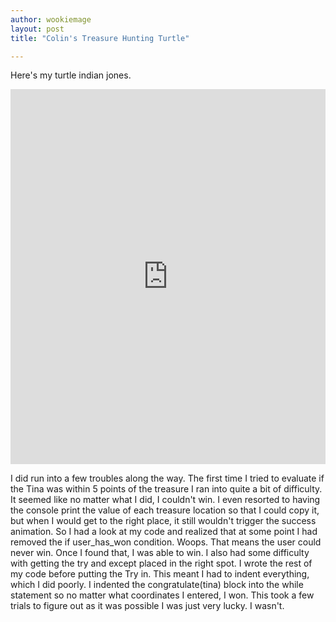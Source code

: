 ```yaml
---
author: wookiemage
layout: post
title: "Colin's Treasure Hunting Turtle"

---
```

  Here\'s my turtle indian jones.
  <iframe src="https://trinket.io/embed/python/0ca2e90164" width="100%" height="600" frameborder="0" marginwidth="0" marginheight="0" allowfullscreen></iframe>
  
  I did run into a few troubles along the way. The first time I tried to evaluate if the Tina was within 5 points of the treasure I ran into quite a bit of difficulty. It seemed like no matter what I did, I couldn\'t win. I even resorted to having the console print the value of each treasure location so that I could copy it, but when I would get to the right place, it still wouldn\'t trigger the success animation. So I had a look at my code and realized that at some point I had removed the if user_has_won condition. Woops. That means the user could never win. Once I found that, I was able to win. 
  I also had some difficulty with getting the try and except placed in the right spot. I wrote the rest of my code before putting the Try in. This meant I had to indent everything, which I did poorly. I indented the congratulate(tina) block into the while statement so no matter what coordinates I entered, I won. This took a few trials to figure out as it was possible I was just very lucky.
  I wasn\'t.
